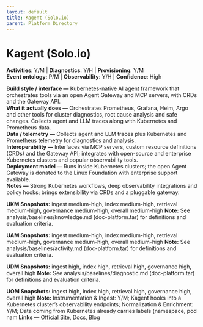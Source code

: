 ```yaml
---
layout: default
title: Kagent (Solo.io)
parent: Platform Directory
---
```


# Kagent (Solo.io)

**Activities**: Y/M | **Diagnostics**: Y/H | **Provisioning**: Y/M  <br>
**Event ontology**: P/M | **Observability**: Y/H | **Confidence**: High

**Build style / interface —** Kubernetes-native AI agent framework that orchestrates tools via an open Agent Gateway and MCP servers, with CRDs and the Gateway API.  
**What it actually does —** Orchestrates Prometheus, Grafana, Helm, Argo and other tools for cluster diagnostics, root cause analysis and safe changes. Collects agent and LLM traces along with Kubernetes and Prometheus data.  
**Data / telemetry —** Collects agent and LLM traces plus Kubernetes and Prometheus telemetry for diagnostics and analysis.  
**Interoperability —** Interfaces via MCP servers, custom resource definitions (CRDs) and the Gateway API; integrates with open-source and enterprise Kubernetes clusters and popular observability tools.  
**Deployment model —** Runs inside Kubernetes clusters; the open Agent Gateway is donated to the Linux Foundation with enterprise support available.  
**Notes —** Strong Kubernetes workflows, deep observability integrations and policy hooks; brings extensibility via CRDs and a pluggable gateway.

**UKM Snapshots:**
ingest medium-high, index medium-high, retrieval medium-high, governance medium-high, overall medium-high
**Note:** See analysis/baselines/knowledge.md (doc-platform.tar) for definitions and evaluation criteria.


**UAM Snapshots:**
ingest medium-high, index medium-high, retrieval medium-high, governance medium-high, overall medium-high
**Note:** See analysis/baselines/activity.md (doc-platform.tar) for definitions and evaluation criteria.

**UDM Snapshots:**
ingest high, index high, retrieval high, governance high, overall high
**Note:** See analysis/baselines/diagnostic.md (doc-platform.tar) for definitions and evaluation criteria.

**UOM Snapshots:**
ingest high, index high, retrieval high, governance high, overall high
**Note:** Instrumentation & Ingest: Y/M; Kagent hooks into a Kubernetes cluster’s observability endpoints; Normalization & Enrichment: Y/M; Data coming from Kubernetes already carries labels (namespace, pod nam
**Links —** [Official Site](https://www.solo.io/products/kagent-enterprise), [Docs](https://www.solo.io/blog/bringing-agentic-ai-to-kubernetes-contributing-kagent-to-cncf), [Blog](https://www.globenewswire.com/news-release/2025/09/15/3150169/0/en/Solo-io-Announces-Kagent-Enterprise-to-Bridge-the-Agentic-Infrastructure-Gap-Between-Kubernetes-and-AI.html)